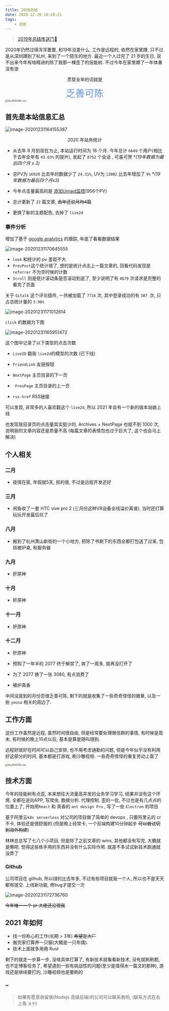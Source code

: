 ```yaml
---
title: 2020总结
date: 2020-12-26 10:28:21
tags:
	- 总结
---
```




> [2019年总结传送门🚪](/2019/12/31/2019年总结/)

2020年仍然过得浑浑噩噩, 和19年没差什么,  工作是远程的, 依然在家里蹲, 只不过是从深圳蹲到了杭州, 来到了一个陌生的地方. 最近一个人过完了 21 岁的生日,  说不出来今年有啥精进的除了我那一棵歪了的技能树. 不过今年在家里蹲了一年体重没有涨

<center style="margin-top: 10px">贯穿全年的词就是</center>

<center style="margin-top: 10px;font-size: 30px;color: cornflowerblue">乏善可陈</center>

<img src="./2020总结/file_6544380-min.png" alt="file_6544380-min" style="zoom:50%;" />



<!--more-->



## 首先是本站信息汇总



![image-20201231164155387](./2020总结/image-20201231164030009.png)

<center>2020 年站务统计</center>

* 从去年 8 月到现在为止, 本站运行时间为 16 个月. 今年总计 `6649` 个用户(相比于去年全年有 `43.63%` 的提升), 发起了 `8752` 个会话 , 可喜可贺 **(19年数据为最后四个月 x 3)*
* 总PV为 `16920` 比去年的数据少了 `24.31%`, UV为 `13002` 比去年增加了 `9%` **(19年数据为最后四个月x3)*

* 今年点击量最高的是  [添加Unraid监控](https://haozi.moe/2019/12/23/%E6%B7%BB%E5%8A%A0Unraid%E7%9B%91%E6%8E%A7/)(956个PV)
* 总计更新了 `22` 篇文章,  ~~去年还说月均4篇~~
* 更换了新的主题配色, 去掉了 `live2d`

### 事件分析

增加了基于 [google analytics](https://analytics.google.com/) 的跟踪,  年底了看看数据结果

![image-20201231170645555](./2020总结/image-20201231170645555.png)

* `look` 和统计的 pv 差距不大
* `PrevPost`这个统计错了,  想的是统计点击上一篇文章的,  回看代码发现是 `referrer` 不为空时候的计数
* `Scroll` 则是统计滚动条是否滚动到底了,  至少说明了有 `4679` 次请求是完整的看完了页面

关于 `Gitalk` 这个评论插件, 一共被加载了 `7716` 次, 其中登录成功的有 `307 `次, 只占总统计量的 `3.98%`

![image-20201231171012614](./2020总结/image-20201231171012614.png)

`click` 的数据为下图

![image-20201231165951472](./2020总结/image-20201231165951472.png)

这个图中记录了以下类型的点击次数

* `Live2D` 戳我 `live2d`的模型的次数 (已下线)
* `FriendLink` 友链按钮
* `NextPage`  主页目录的下一页
* ` PrevPage` 主页目录的上一页

* `rss-href` RSS链接

可以发现, 非常多的人喜欢戳这个 `live2d`,  所以 2021 年会有一个新的版本站娘上线

也发现我目录页的点击量其实挺少的, Archives + NextPage 也就不到 1000 次, 说明我的文章内容还是质量不高 (每篇文章的表情包也过于巨大了, 这个也会马上解决)



## 个人相关

### 二月

* 疫情在家, 年假就5天, 抠的很, 不过是远程开发还好

### 三月

* 闲鱼收了一套 HTC vive pro 2 (三月份这种VR设备全线溢价离谱), 当时还打算玩玩开发最后坑了

### 八月

* 搬到了杭州萧山新街的一个小地方, 把除了书剩下的东西全都打包送了过来, 包括被炉桌, 和服务器

### 九月

* 肝原神

### 十月
* 肝原神


### 十一月
* 肝原神

### 十二月
* 肝原神

* 预购了一年半的 2077 终于解禁了, 爽了一周多, 就再没打开了

* 为了 2077 换了一张 3080, 有点浪费了

* 被炉真香

中间没提到的月份否很乏善可陈, 剩下的就是收集了一些奇奇怪怪的徽章, 以及一些 `yousa` 相关的周边了.



## 工作方面

这份工作虽然是远程,  虽然时间很自由, 但是经常要处理微信群的事情, 有时候是周末, 有时候的晚上10点以后, 基本是算是随叫随到. 

远程好就好在时间可以自己安排, 也不用考虑通勤的问题,  但是今年似乎没有利用好这部分的时间. 基本都是打游戏, 刷沙雕视频. 一些奇奇怪怪的重复劳动上面了

<img src="./2020总结/file_6545300-min.png" alt="file_6545300-min" style="zoom:50%;" />

## 技术方面

今年的技能树有点歪,  本来想往大流量高并发的业务学习学习, 结果并没有这个环境. 全都在逆向APP, 写爬虫, 数据分析. 代理控制. 歪的一批, 不过也是有几点点的位置上了, 开始用`React` 和 真香的 `ant design Pro` , 写了一些  `Electron` 的项目

基于阿里云`k8s serverless` 对公司的项目做了简单的 devops , 只要阿里云的 cr 不卡, 体验还是很舒服的.(但是晚上经常卡, 一个前端构建10分钟起步 ~~可以尝试切到海外构建~~)

林林总总写了七八个小项目, 但是除了之前文章的 wms, 其他都没有写完,  大概就是懒吧. 觉得这些练手用的东西并没有什么实际作用. 就差不多试试新技术跑通就没弄了

### Github

公司项目在 github, 所以绿的比去年多,  不过有些项目就我一个人, 所以也不是天天都有提交. 上线新功能, 修bug才提交一次

![image-20201231172736760](./2020总结/image-20201231172736760.png)

~~今年唯一一个 pr 大佬还没理我~~



## 2021 年如何

* 找一份称心的工作(长期 > 3年) ~~希望是大厂~~
* 搬完家打算养一只猫(大概是一只布偶).
* 技术上面就多用用 Rust

剩下的就走一步算一步,  没啥具体打算了, 有新技术就看看新技术, 没有就刷刷题, 也不定博客任务了, 希望遇到一些有挑战性的问题(至少是值得水一篇文的那种),  游戏还是继续要打的, 沙雕视频也是要刷的

### ~

>  如果有愿意收留我(Nodejs 高级后端)的公司可以联系我哟, (联系方式在右上角 `关于`)